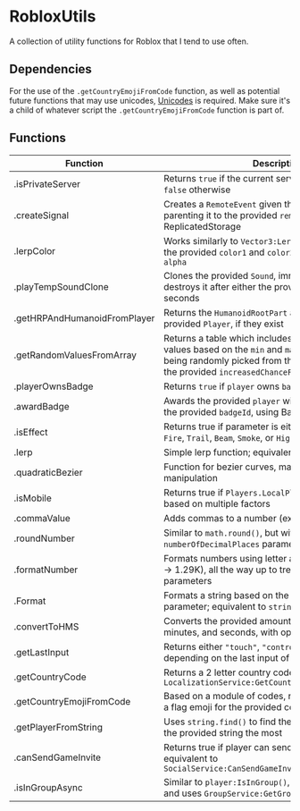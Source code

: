 # RobloxUtils
A collection of utility functions for Roblox that I tend to use often.

## Dependencies
For the use of the `.getCountryEmojiFromCode` function, as well as potential future functions that may use unicodes, [Unicodes](https://github.com/peterron03/Unicodes) is required. Make sure it's a child of whatever script the `.getCountryEmojiFromCode` function is part of.

## Functions

| Function | Description |
| --- | --- |
| .isPrivateServer | Returns `true` if the current server is a private server or `false` otherwise |
| .createSignal | Creates a `RemoteEvent` given the provided `eventName`, parenting it to the provided `remotes` folder or ReplicatedStorage |
| .lerpColor | Works similarly to `Vector3:Lerp`, but for `Color3`, lerping the provided `color1` and `color2` based on the provided `alpha` |
| .playTempSoundClone | Clones the provided `Sound`, immediately plays it, then destroys it after either the provided `destroyAfter` or 5 seconds |
| .getHRPAndHumanoidFromPlayer | Returns the `HumanoidRootPart` and `Humanoid` of the provided `Player`, if they exist |
| .getRandomValuesFromArray | Returns a table which includes a random amount of values based on the `min` and `max`, with each value being randomly picked from the provided `array`, given the provided `increasedChanceForValue` |
| .playerOwnsBadge | Returns `true` if `player` owns `badgeId` or `false` if not |
| .awardBadge | Awards the provided `player` with a badge, based on the provided `badgeId`, using BadgeService |
| .isEffect | Returns true if parameter is either a `ParticleEmitter`, `Fire`, `Trail`, `Beam`, `Smoke`, or `Highlight` |
| .lerp | Simple lerp function; equivalent to `Vector3:Lerp()` |
| .quadraticBezier | Function for bezier curves, mainly used for object manipulation |
| .isMobile | Returns true if `Players.LocalPlayer` is on mobile, based on multiple factors |
| .commaValue | Adds commas to a number (ex. 1000 -> 1,000) |
| .roundNumber | Similar to `math.round()`, but with an optional `numberOfDecimalPlaces` parameter |
| .formatNumber | Formats numbers using letter abbreviation (ex. 1,294 -> 1.29K), all the way up to tredecillion, with optional parameters |
| .Format | Formats a string based on the `formatString` parameter; equivalent to `string.format()` |
| .convertToHMS | Converts the provided amount of seconds into hours, minutes, and seconds, with optional milliseconds |
| .getLastInput | Returns either `"touch"`, `"controller"`, or `"mouse"` depending on the last input of `Players.LocalPlayer` |
| .getCountryCode | Returns a 2 letter country code, equivalent to `LocalizationService:GetCountryRegionForPlayerAsync` |
| .getCountryEmojiFromCode | Based on a module of codes, returns unicode text for a flag emoji for the provided country code |
| .getPlayerFromString | Uses `string.find()` to find the player that matches the provided string the most |
| .canSendGameInvite | Returns true if player can send game invites; equivalent to `SocialService:CanSendGameInviteAsync(player)` |
| .isInGroupAsync | Similar to `player:IsInGroup()`, except it doesn't cache and uses `GroupService:GetGroupsAsync()` |

